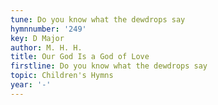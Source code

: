 ```yaml
---
tune: Do you know what the dewdrops say
hymnnumber: '249'
key: D Major
author: M. H. H.
title: Our God Is a God of Love
firstline: Do you know what the dewdrops say
topic: Children's Hymns
year: '-'
---
```

